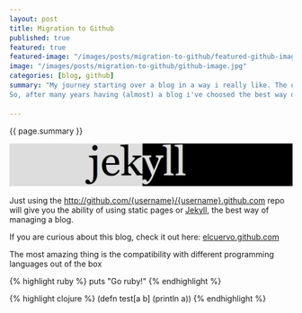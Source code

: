 ```yaml
---
layout: post
title: Migration to Github
published: true
featured: true
featured-image: "/images/posts/migration-to-github/featured-github-image.jpg"
image: "/images/posts/migration-to-github/github-image.jpg"
categories: [blog, github]
summary: "My journey starting over a blog in a way i really like. The quirks and things i must do to make this blog what it is today.
So, after many years having (almost) a blog i've choosed the best way of having one, using the incredible http://pages.github.com.  I started the migration a few days ago and i found that for a developer like me having a git-powered blog is the only way to blog."

---
```

{{ page.summary }}

![Jekyll](/images/posts/migration-to-github/jekyll.png)

Just using the http://github.com/{username}/{username}.github.com repo will give you the ability of using static pages or [Jekyll](http://jekyllrb.com), the best way of managing a blog.

If you are curious about this blog, check it out here: [elcuervo.github.com](http://github.com/elcuervo/elcuervo.github.com)

The most amazing thing is the compatibility with different programming languages out of the box

{% highlight ruby %}
puts "Go ruby!"
{% endhighlight %}

{% highlight clojure %}
(defn test[a b] (println a))
{% endhighlight %}

